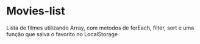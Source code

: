 # Movies-list
Lista de filmes utilizando Array, com metodos de forEach, filter, sort e uma função que salva o favorito no LocalStorage
